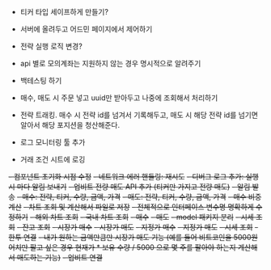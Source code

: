 - 티커 타입 세이프하게 만들기?
- 서버에 올려두고 어드민 페이지에서 제어하기
- 전략 실행 로직 변경?


- api 별로 모의계좌는 지원하지 않는 경우 명시적으로 알려주기
- 백테스팅 하기

- 매수, 매도 시 주문 넣고 uuid만 받아두고 나중에 조회해서 처리하기
- 전략 트래킹. 매수 시 전략 id를 넘겨서 기록해두고, 매도 시 해당 전략 id를 넘기면 알아서 해당 포지션을 청산해준다.


- 로그 모니터링 툴 추가

- 거래 조건 시트에 로깅


~~- 컴포넌트 초기화 시점 수정~~
~~- 네트워크 에러 핸들링: 재시도~~
~~- 디버그 로그 추가: 실행 시 마다 알림 보내기~~
~~- 업비트 전량 매도 API 추가 (티커만 가지고 전량 매도)~~
~~- 알림 발송~~
~~- 매수: 전략, 티커, 수량, 금액, 가격~~
~~- 매도: 전략, 티커, 수량, 금액, 가격~~
~~- 매수 비중 계산~~
~~- 차트 조회 및 계산해서 파일로 저장~~
~~- 전체적으로 인터페이스 변수명 명확하게 수정하기~~
~~- 해외 차트 조회~~
~~- 국내 차트 조회~~
~~- 매수~~
~~- 매도~~
~~- model 패키지 분리~~
~~- 시세 조회~~
~~- 잔고 조회~~
~~- 시장가 매수~~
~~- 시장가 매도~~
~~- 지정가 매수~~
~~- 지정가 매도~~
~~- 시세 조회~~
~~- 한투 연결~~
~~- 내가 원하는 금액만큼만 시장가 매도 기능 (예를 들어 비트코인을 5000원 어치만 팔고 싶은 경우 현재가 * 보유 수량 / 5000 으로 몇 주를 팔아야 하는지 계산해서 매도하는 기능)~~
~~- 업비트 연결~~ 